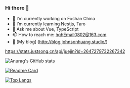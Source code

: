 ### Hi there 👋

- 🔭 I’m currently working on Foshan China
- 🌱 I’m currently learning Nestjs, Taro
- 💬 Ask me about Vue, TypeScript
- 📫 How to reach me: hqhEmail0802@163.com
- 👀 [My blog] (http://blog.johnsonhuang.studio/)

https://stats.justsong.cn/api/juejin?id=2647279732267342

![Anurag's GitHub stats](https://github-readme-stats.vercel.app/api?username=JohnsonHuang4396&show_icons=true&theme=highcontrast)

[![Readme Card](https://github-readme-stats.vercel.app/api/pin/?username=JohnsonHuang4396&repo=ezy-schema-form)](https://github.com/anuraghazra/github-readme-stats)

[![Top Langs](https://github-readme-stats.vercel.app/api/top-langs/?username=JohnsonHuang4396&layout=donut-vertical)](https://github.com/anuraghazra/github-readme-stats)
